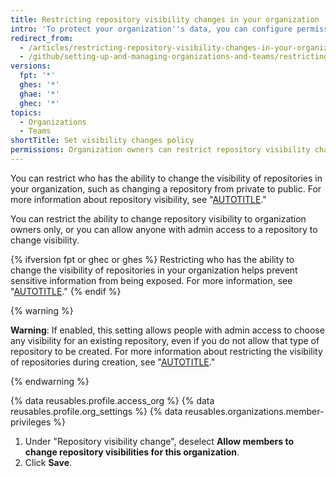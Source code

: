 ```yaml
---
title: Restricting repository visibility changes in your organization
intro: 'To protect your organization''s data, you can configure permissions for changing repository visibility in your organization.'
redirect_from:
  - /articles/restricting-repository-visibility-changes-in-your-organization
  - /github/setting-up-and-managing-organizations-and-teams/restricting-repository-visibility-changes-in-your-organization
versions:
  fpt: '*'
  ghes: '*'
  ghae: '*'
  ghec: '*'
topics:
  - Organizations
  - Teams
shortTitle: Set visibility changes policy
permissions: Organization owners can restrict repository visibility changes for an organization.
---
```


You can restrict who has the ability to change the visibility of repositories in your organization, such as changing a repository from private to public. For more information about repository visibility, see "[AUTOTITLE](/repositories/creating-and-managing-repositories/about-repositories#about-repository-visibility)."

You can restrict the ability to change repository visibility to organization owners only, or you can allow anyone with admin access to a repository to change visibility.

{% ifversion fpt or ghec or ghes %}
Restricting who has the ability to change the visibility of repositories in your organization helps prevent sensitive information from being exposed. For more information, see "[AUTOTITLE](/code-security/getting-started/best-practices-for-preventing-data-leaks-in-your-organization)."
{% endif %}

{% warning %}

**Warning**: If enabled, this setting allows people with admin access to choose any visibility for an existing repository, even if you do not allow that type of repository to be created. For more information about restricting the visibility of repositories during creation, see "[AUTOTITLE](/organizations/managing-organization-settings/restricting-repository-creation-in-your-organization)."

{% endwarning %}

{% data reusables.profile.access_org %}
{% data reusables.profile.org_settings %}
{% data reusables.organizations.member-privileges %}
1. Under "Repository visibility change", deselect **Allow members to change repository visibilities for this organization**.
1. Click **Save**.
